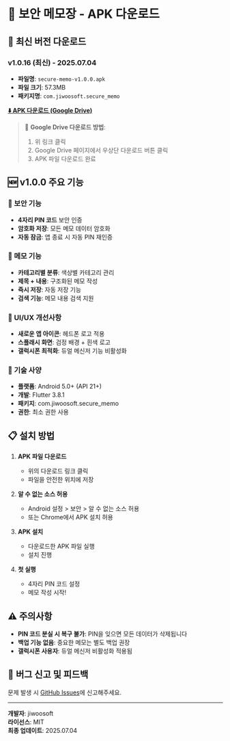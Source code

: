 # 📱 보안 메모장 - APK 다운로드

## 🔽 최신 버전 다운로드

### v1.0.16 (최신) - 2025.07.04
- **파일명**: `secure-memo-v1.0.0.apk`
- **파일 크기**: 57.3MB
- **패키지명**: `com.jiwoosoft.secure_memo`

**[⬇️ APK 다운로드 (Google Drive)](https://drive.google.com/file/d/1gIqrBNjG0m2V41c9kDkH_lV6QQeo1pkN/view?usp=sharing)**

> 📝 **Google Drive 다운로드 방법**:
> 1. 위 링크 클릭
> 2. Google Drive 페이지에서 우상단 다운로드 버튼 클릭
> 3. APK 파일 다운로드 완료

## 🆕 v1.0.0 주요 기능

### 🔐 보안 기능
- **4자리 PIN 코드** 보안 인증
- **암호화 저장**: 모든 메모 데이터 암호화
- **자동 잠금**: 앱 종료 시 자동 PIN 재인증

### 📝 메모 기능
- **카테고리별 분류**: 색상별 카테고리 관리
- **제목 + 내용**: 구조화된 메모 작성
- **즉시 저장**: 자동 저장 기능
- **검색 기능**: 메모 내용 검색 지원

### 🎨 UI/UX 개선사항
- **새로운 앱 아이콘**: 헤드폰 로고 적용
- **스플래시 화면**: 검정 배경 + 흰색 로고
- **갤럭시폰 최적화**: 듀얼 메신저 기능 비활성화

### 🔧 기술 사양
- **플랫폼**: Android 5.0+ (API 21+)
- **개발**: Flutter 3.8.1
- **패키지**: com.jiwoosoft.secure_memo
- **권한**: 최소 권한 사용

## 📋 설치 방법

1. **APK 파일 다운로드**
   - 위의 다운로드 링크 클릭
   - 파일을 안전한 위치에 저장

2. **알 수 없는 소스 허용**
   - Android 설정 > 보안 > 알 수 없는 소스 허용
   - 또는 Chrome에서 APK 설치 허용

3. **APK 설치**
   - 다운로드한 APK 파일 실행
   - 설치 진행

4. **첫 실행**
   - 4자리 PIN 코드 설정
   - 메모 작성 시작!

## ⚠️ 주의사항

- **PIN 코드 분실 시 복구 불가**: PIN을 잊으면 모든 데이터가 삭제됩니다
- **백업 기능 없음**: 중요한 메모는 별도 백업 권장
- **갤럭시폰 사용자**: 듀얼 메신저 비활성화 적용됨

## 🐛 버그 신고 및 피드백

문제 발생 시 [GitHub Issues](https://github.com/jiwoosoft/android-memo/issues)에 신고해주세요.

---

**개발자**: jiwoosoft  
**라이선스**: MIT  
**최종 업데이트**: 2025.07.04 